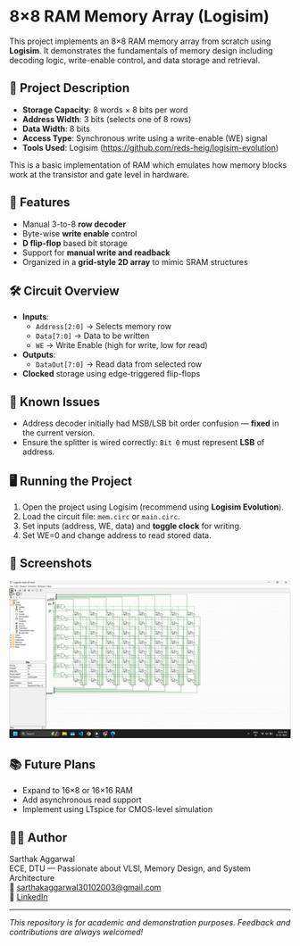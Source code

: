# 8×8 RAM Memory Array (Logisim)

This project implements an 8×8 RAM memory array from scratch using **Logisim**. It demonstrates the fundamentals of memory design including decoding logic, write-enable control, and data storage and retrieval.

## 📁 Project Description

- **Storage Capacity**: 8 words × 8 bits per word
- **Address Width**: 3 bits (selects one of 8 rows)
- **Data Width**: 8 bits
- **Access Type**: Synchronous write using a write-enable (WE) signal
- **Tools Used**: Logisim (https://github.com/reds-heig/logisim-evolution)

This is a basic implementation of RAM which emulates how memory blocks work at the transistor and gate level in hardware.

## 🧠 Features

- Manual 3-to-8 **row decoder**
- Byte-wise **write enable** control
- **D flip-flop** based bit storage
- Support for **manual write and readback**
- Organized in a **grid-style 2D array** to mimic SRAM structures

## 🛠 Circuit Overview

- **Inputs**:
  - `Address[2:0]` → Selects memory row
  - `Data[7:0]` → Data to be written
  - `WE` → Write Enable (high for write, low for read)
- **Outputs**:
  - `DataOut[7:0]` → Read data from selected row
- **Clocked** storage using edge-triggered flip-flops

## 🐞 Known Issues

- Address decoder initially had MSB/LSB bit order confusion — **fixed** in the current version.
- Ensure the splitter is wired correctly: `Bit 0` must represent **LSB** of address.

## 🖥️ Running the Project

1. Open the project using Logisim (recommend using **Logisim Evolution**).
2. Load the circuit file: `mem.circ` or `main.circ`.
3. Set inputs (address, WE, data) and **toggle clock** for writing.
4. Set WE=0 and change address to read stored data.

## 📸 Screenshots

![Memory Array Screenshot](./8x8_memory_design/Design_Screenshot.png)

## 📚 Future Plans

- Expand to 16×8 or 16×16 RAM
- Add asynchronous read support
- Implement using LTspice for CMOS-level simulation

## 👨‍💻 Author

Sarthak Aggarwal  
ECE, DTU — Passionate about VLSI, Memory Design, and System Architecture  
📧 sarthakaggarwal30102003@gmail.com  
🔗 [LinkedIn](https://www.linkedin.com/in/your-profile/)


---

*This repository is for academic and demonstration purposes. Feedback and contributions are always welcomed!*

